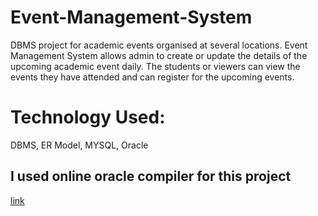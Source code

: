 # Event-Management-System
DBMS project for academic events organised at several locations.
Event Management System allows admin to create or update the details of the upcoming academic event daily. The students or viewers can view the events they have attended and can register for the upcoming events.

# Technology Used:
DBMS, ER Model, MYSQL, Oracle

## I used online oracle compiler for this project 
[link](httpsrextester.comloracle_online_compiler)
